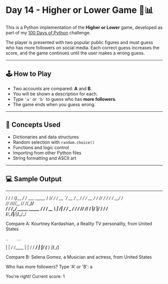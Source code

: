 # Day 14 - Higher or Lower Game 🎯📊

This is a Python implementation of the **Higher or Lower** game, developed as part of my [100 Days of Python](https://github.com/basarkaankoc/100-days-of-python) challenge.

The player is presented with two popular public figures and must guess who has more followers on social media. Each correct guess increases the score, and the game continues until the user makes a wrong guess.

---

## 🕹️ How to Play

- Two accounts are compared: **A** and **B**.
- You will be shown a description for each.
- Type `'a'` or `'b'` to guess who has **more followers**.
- The game ends when you guess wrong.

---

## 🧠 Concepts Used

- Dictionaries and data structures
- Random selection with `random.choice()`
- Functions and logic control
- Importing from other Python files
- String formatting and ASCII art

---

## 💻 Sample Output

 __  ___       __             
   / / / (_)___ _/ /_  ___  _____
  / /_/ / / __ `/ __ \/ _ \/ ___/
 / __  / / /_/ / / / /  __/ /    
/_/ ///_/\__, /_/ /_/\___/_/     
   / /  /____/_      _____  _____
  / /   / __ \ | /| / / _ \/ ___/
 / /___/ /_/ / |/ |/ /  __/ /    
/_____/\____/|__/|__/\___/_/     

Compare A: Kourtney Kardashian, a Reality TV personality, from United States

    _    __    
   | |  / /____
   | | / / ___/
   | |/ (__  ) 
   |___/____(_)

Compare B: Selena Gomez, a Musician and actress, from United States

Who has more followers? Type 'A' or 'B': a

You're right! Current score: 1
